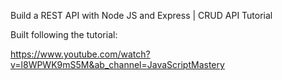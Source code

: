 
Build a REST API with Node JS and Express | CRUD API Tutorial

Built following the tutorial:

https://www.youtube.com/watch?v=l8WPWK9mS5M&ab_channel=JavaScriptMastery







